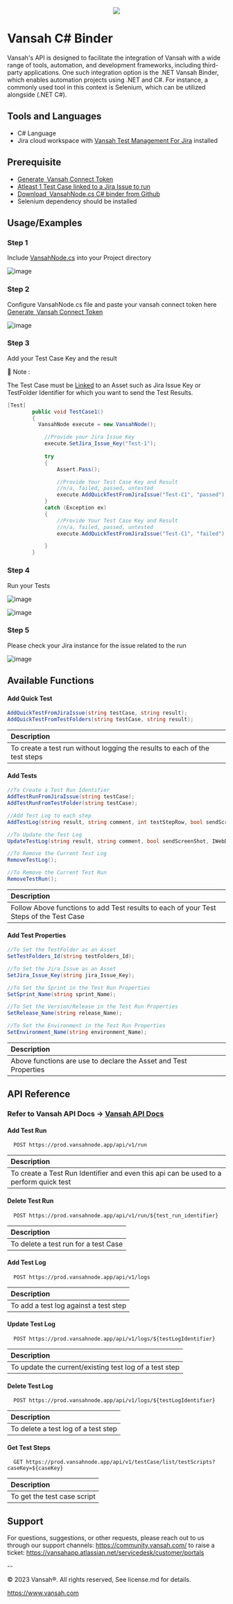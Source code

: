 <div align="center">
  <img src="https://user-images.githubusercontent.com/95007067/245728119-98d2b310-a43c-4d17-8a67-cc47d8ff9b3a.png" />
</div>

# Vansah C# Binder
Vansah's API is designed to facilitate the integration of Vansah with a wide range of tools, automation, and development frameworks, including third-party applications. One such integration option is the .NET Vansah Binder, which enables automation projects using .NET and C#. For instance, a commonly used tool in this context is Selenium, which can be utilized alongside (.NET C#). 

##  Tools and Languages
-	C# Language
-	Jira cloud workspace with [Vansah Test Management For Jira](https://marketplace.atlassian.com/apps/1224250/vansah-test-management-for-jira) installed

## Prerequisite

* [Generate Vansah Connect Token ](https://docs.vansah.com/docs-base/generate-a-vansah-api-token-from-jira/)
* [Atleast 1 Test Case linked to a Jira Issue to run](https://docs.vansah.com/docs-base/linking-test-cases-to-a-jira-issue/)
* [Download VansahNode.cs C# binder from Github ](https://github.com/testpointcorp/Vansah-CSharp-Binder/blob/main/VansahNode.cs)
* Selenium dependency should be installed


## Usage/Examples

### Step 1

Include [VansahNode.cs](https://github.com/testpointcorp/Vansah-CSharp-Binder/blob/main/VansahNode.cs) into your Project directory

![image](https://user-images.githubusercontent.com/95007067/245723781-a90ce9e1-9dd4-4623-93d5-228210fa1489.png)



### Step 2

Configure VansahNode.cs file and paste your vansah connect token here 
[Generate Vansah Connect Token ](https://docs.vansah.com/docs-base/generate-a-vansah-api-token-from-jira/)


![image](https://user-images.githubusercontent.com/95007067/245725004-0ed5e90b-6930-4b9e-8fa0-e7077305b933.png)


### Step 3
Add your Test Case Key and the result


👋 Note : 

The Test Case must be [Linked](https://docs.vansah.com/docs-base/linking-test-cases-to-a-jira-issue/) to an Asset such as Jira Issue Key or TestFolder Identifier for which you want to send the Test Results. 

```c#
[Test]
        public void TestCase1()
        {   
          VansahNode execute = new VansahNode();

            //Provide your Jira Issue Key
            execute.SetJira_Issue_Key("Test-1");
                   
            try
            {
                Assert.Pass();

                //Provide Your Test Case Key and Result 
                //n/a, failed, passed, untested
                execute.AddQuickTestFromJiraIssue("Test-C1", "passed");
            }
            catch (Exception ex)
            {
                //Provide Your Test Case Key and Result 
                //n/a, failed, passed, untested
                execute.AddQuickTestFromJiraIssue("Test-C1", "failed");

            }
        }
 ```
### Step 4
Run your Tests

![image](https://user-images.githubusercontent.com/95007067/245725721-556bd502-1704-444d-ba03-422607e5c6fa.png)

![image](https://user-images.githubusercontent.com/95007067/245726916-ebdff6b0-2a6a-410a-935a-a9c44ef7f9be.png)



### Step 5
Please check your Jira instance for the issue related to the run

![image](https://user-images.githubusercontent.com/95007067/245727514-8b77246f-d9d1-4db1-843b-c36dbd99d028.png)




## Available Functions

#### Add Quick Test

```c#
AddQuickTestFromJiraIssue(string testCase, string result);
AddQuickTestFromTestFolders(string testCase, string result);  
```
| Description                     |
:-------------------------------- |
|To create a test run without logging the results to each of the test steps|

#### Add Tests

```c#
//To Create a Test Run Identifier
AddTestRunFromJiraIssue(string testCase);
AddTestRunFromTestFolder(string testCase); 

//Add Test Log to each step
AddTestLog(string result, string comment, int testStepRow, bool sendScreenShot, IWebDriver driver);

//To Update the Test Log
UpdateTestLog(string result, string comment, bool sendScreenShot, IWebDriver driver);

//To Remove the Current Test Log
RemoveTestLog();

//To Remove the Current Test Run
RemoveTestRun();

```
| Description                     |
:-------------------------------- |
|Follow Above functions to add Test results to each of your Test Steps of the Test Case|

#### Add Test Properties

```c#
//To Set the TestFolder as an Asset
SetTestFolders_Id(string testFolders_Id);

//To Set the Jira Issue as an Asset
SetJira_Issue_Key(string jira_Issue_Key);

//To Set the Sprint in the Test Run Properties
SetSprint_Name(string sprint_Name);

//To Set the Version/Release in the Test Run Properties
SetRelease_Name(string release_Name);

//To Set the Environment in the Test Run Properties
SetEnvironment_Name(string environment_Name);

```
| Description                     |
:-------------------------------- |
|Above functions are use to declare the Asset and Test Properties|


## API Reference

### Refer to Vansah API Docs  -> [Vansah API Docs](https://apidoc.vansah.com/)

#### Add Test Run

```http
  POST https://prod.vansahnode.app/api/v1/run
```
| Description                     |
:-------------------------------- |
|To create a Test Run Identifier and even this api can be used to a perform quick test |

#### Delete Test Run

```http
  POST https://prod.vansahnode.app/api/v1/run/${test_run_identifier}
```

| Description                     |
:-------------------------------- |
|To delete a test run for a test Case |

#### Add Test Log

```http
  POST https://prod.vansahnode.app/api/v1/logs
```
| Description                     |
:-------------------------------- |
|To add a test log against a test step |

#### Update Test Log

```http
  POST https://prod.vansahnode.app/api/v1/logs/${testLogIdentifier}
```

| Description                     |
:-------------------------------- |
|To update the current/existing test log of a test step|

#### Delete Test Log

```http
  POST https://prod.vansahnode.app/api/v1/logs/${testLogIdentifier}
```
| Description                     |
:-------------------------------- |
|To delete a test log of a test step|

#### Get Test Steps

```http
  GET https://prod.vansahnode.app/api/v1/testCase/list/testScripts?caseKey=${caseKey}
```

| Description                     |
:-------------------------------- |
|To get the test case script|


## Support
For questions, suggestions, or other requests, please reach out to us through our support channels: https://community.vansah.com/ to raise a ticket: https://vansahapp.atlassian.net/servicedesk/customer/portals

--

© 2023 Vansah®. All rights reserved, See license.md for details.

https://www.vansah.com
